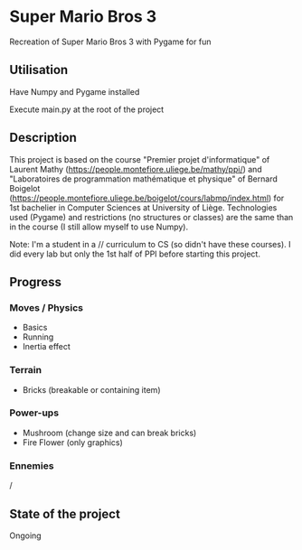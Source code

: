 # Super Mario Bros 3

Recreation of Super Mario Bros 3 with Pygame for fun

## Utilisation

Have Numpy and Pygame installed

Execute main.py at the root of the project

## Description

This project is based on the course "Premier projet d'informatique" of Laurent Mathy (https://people.montefiore.uliege.be/mathy/ppi/) and "Laboratoires de programmation mathématique et physique" of Bernard Boigelot (https://people.montefiore.uliege.be/boigelot/cours/labmp/index.html) for 1st bachelier in Computer Sciences at University of Liège. Technologies used (Pygame) and restrictions (no structures or classes) are the same than in the course (I still allow myself to use Numpy).

Note: I'm a student in a // curriculum to CS (so didn't have these courses). I did every lab but only the 1st half of PPI before starting this project.

## Progress

### Moves / Physics
- Basics
- Running
- Inertia effect

### Terrain
- Bricks (breakable or containing item)

### Power-ups
- Mushroom (change size and can break bricks)
- Fire Flower (only graphics)

### Ennemies
/

## State of the project

Ongoing
